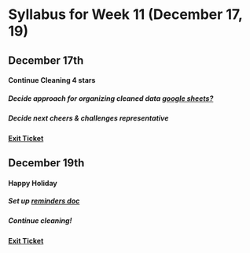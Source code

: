 # Syllabus for Week 11 (December 17, 19)


## December 17th
#### Continue Cleaning 4 stars
##### Decide approach for organizing cleaned data [google sheets?](https://docs.google.com/spreadsheets/d/1Y2W1B-xgW-YiWY_1jvEfrnKhR2chQPmlvgUL8si8mBg/edit?usp=sharing)
##### Decide next cheers & challenges representative 
#### [Exit Ticket](https://docs.google.com/forms/d/e/1FAIpQLSfftMKYctEGVfuiOdgorBKmERJeUBgbRL4rlHf1-kWgpKU_Tg/viewform?usp=sf_link)



## December 19th
#### Happy Holiday 
##### Set up [reminders doc](https://docs.google.com/document/d/1T33oEk57HR7IdEYqC-OQjoi6RxEwKRKnnmIcyEWotqM/edit?usp=sharing)
##### Continue cleaning!
#### [Exit Ticket](https://docs.google.com/forms/d/e/1FAIpQLSfftMKYctEGVfuiOdgorBKmERJeUBgbRL4rlHf1-kWgpKU_Tg/viewform?usp=sf_link)
